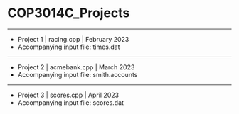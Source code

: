 # COP3014C_Projects
____
* Project 1 | racing.cpp | February 2023
* Accompanying input file: times.dat
____
* Project 2 | acmebank.cpp | March 2023
* Accompanying input file: smith.accounts
____
* Project 3 | scores.cpp | April 2023
* Accompanying input file: scores.dat

